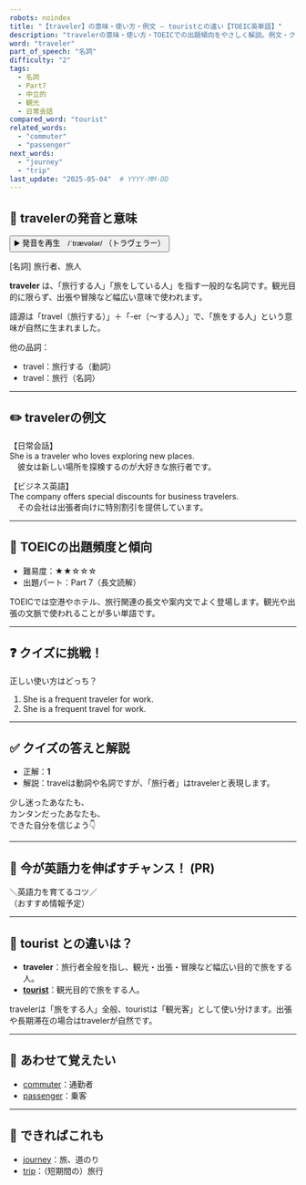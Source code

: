 ```yaml
---
robots: noindex
title: "【traveler】の意味・使い方・例文 ― touristとの違い【TOEIC英単語】"
description: "travelerの意味・使い方・TOEICでの出題傾向をやさしく解説。例文・クイズ付きでtouristとの違いもわかりやすく学べます。"
word: "traveler"
part_of_speech: "名詞"
difficulty: "2"
tags:
  - 名詞
  - Part7
  - 中立的
  - 観光
  - 日常会話
compared_word: "tourist"
related_words:
  - "commuter"
  - "passenger"
next_words:
  - "journey"
  - "trip"
last_update: "2025-05-04"  # YYYY-MM-DD
---
```


## 🔰 travelerの発音と意味

<button class="play-audio" onclick="playTTS('traveler')">
  <span class="play-audio-main">
    ▶️ 発音を再生　/ˈtrævələr/
  </span>
  <span class="play-audio-sub">
    （トラヴェラー）
  </span>
</button>

[名詞] 旅行者、旅人

**traveler** は、「旅行する人」「旅をしている人」を指す一般的な名詞です。観光目的に限らず、出張や冒険など幅広い意味で使われます。

語源は「travel（旅行する）」＋「-er（～する人）」で、「旅をする人」という意味が自然に生まれました。

他の品詞：  
- travel：旅行する（動詞）
- travel：旅行（名詞）

---

## ✏️ travelerの例文

【日常会話】  
She is a traveler who loves exploring new places.  
　彼女は新しい場所を探検するのが大好きな旅行者です。

【ビジネス英語】  
The company offers special discounts for business travelers.  
　その会社は出張者向けに特別割引を提供しています。

---

## 🎯 TOEICの出題頻度と傾向

- 難易度：★★☆☆☆
- 出題パート：Part 7（長文読解）

TOEICでは空港やホテル、旅行関連の長文や案内文でよく登場します。観光や出張の文脈で使われることが多い単語です。

---

## ❓ クイズに挑戦！

正しい使い方はどっち？

1. She is a frequent traveler for work.  
2. She is a frequent travel for work.

---

## ✅ クイズの答えと解説

- 正解：**1**
- 解説：travelは動詞や名詞ですが、「旅行者」はtravelerと表現します。

少し迷ったあなたも、  
カンタンだったあなたも、  
できた自分を信じよう👇️

---

## 🚀 今が英語力を伸ばすチャンス！ (PR)

<div class="info-center">
＼英語力を育てるコツ／<br>  
（おすすめ情報予定）
</div>

---

## 🤔  tourist との違いは？

- **traveler**：旅行者全般を指し、観光・出張・冒険など幅広い目的で旅をする人。
- **[tourist](/word/tourist)**：観光目的で旅をする人。

travelerは「旅をする人」全般、touristは「観光客」として使い分けます。出張や長期滞在の場合はtravelerが自然です。

---

## 🧩 あわせて覚えたい

- [commuter](/word/commuter)：通勤者
- [passenger](/word/passenger)：乗客

---

## 📖 できればこれも

- [journey](/word/journey)：旅、道のり
- [trip](/word/trip)：（短期間の）旅行

<!-- cvid: aid49_bid04 -->
